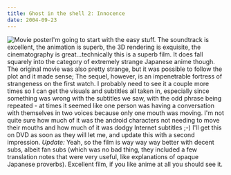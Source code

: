 ```yaml
---
title: Ghost in the shell 2: Innocence
date: 2004-09-23
---
```


![Movie poster]("http://ia.imdb.com/media/imdb/01/I/48/43/48m.jpg)I'm going to start with the easy stuff. The soundtrack is excellent, the animation is superb, the 3D rendering is exquisite, the cinematography is great...technically this is a superb film. It does fall squarely into the category of extremely strange Japanese anime though. The original movie was also pretty strange, but it was possible to follow the plot and it made sense; The sequel, however, is an impenetrable fortress of strangeness on the first watch. I probably need to see it a couple more times so I can get the visuals and subtitles all taken in, especially since something was wrong with the subtitles we saw, with the odd phrase being repeated - at times it seemed like one person was having a conversation with themselves in two voices because only one mouth was moving. I'm not quite sure how much of it was the android characters not needing to move their mouths and how much of it was dodgy Internet subtitles ;-)
I'll get this on DVD as soon as they will let me, and update this with a second impression.
*Update:* Yeah, so the film is way way way better with decent subs, albeit fan subs (which was no bad thing, they included a few translation notes that were very useful, like explanations of opaque Japanese proverbs). Excellent film, if you like anime at all you should see it.
